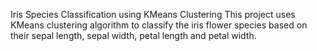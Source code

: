Iris Species Classification using KMeans Clustering
This project uses KMeans clustering algorithm to classify the iris flower species based on their sepal length, sepal width, petal length and petal width.
